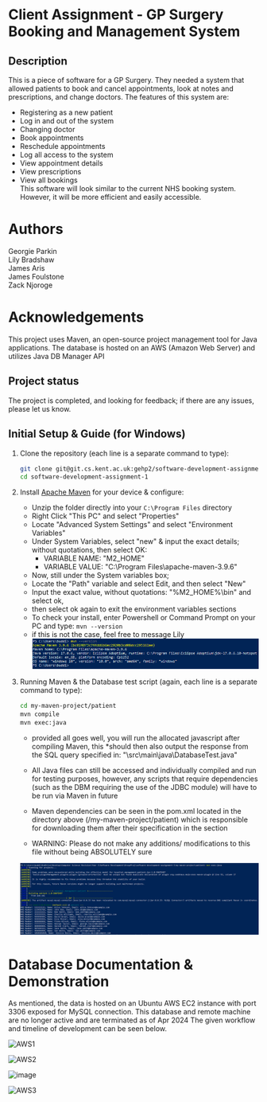 # Client Assignment - GP Surgery Booking and Management System

## Description
This is a piece of software for a GP Surgery. They needed a system that allowed patients to book and cancel appointments, look at notes and prescriptions, and change doctors.
The features of this system are:
- Registering as a new patient
- Log in and out of the system
- Changing doctor
- Book appointments
- Reschedule appointments
- Log all access to the system
- View appointment details
- View prescriptions
- View all bookings <br>
This software will look similar to the current NHS booking system. However, it will be more efficient and easily accessible.

# Authors
Georgie Parkin <br>
Lily Bradshaw <br>
James Aris <br>
James Foulstone <br>
Zack Njoroge <br>

# Acknowledgements
This project uses Maven, an open-source project management tool for Java applications.
The database is hosted on an AWS (Amazon Web Server) and utilizes Java DB Manager API

## Project status
The project is completed, and looking for feedback; if there are any issues, please let us know.

## Initial Setup & Guide (for Windows)

1. Clone the repository (each line is a separate command to type):

    ```bash
    git clone git@git.cs.kent.ac.uk:gehp2/software-development-assignment-1.git
    cd software-development-assignment-1
    ```

2. Install [Apache Maven](https://dlcdn.apache.org/maven/maven-3/3.9.6/binaries/apache-maven-3.9.6-bin.zip) for your device & configure: 

    - Unzip the folder directly into your ```C:\Program Files``` directory
    - Right Click "This PC" and select "Properties"
    - Locate "Advanced System Settings" and select "Environment Variables"
    - Under System Variables, select "new" & input the exact details; without quotations, then select OK:
        - VARIABLE NAME: "M2_HOME"
        - VARIABLE VALUE: "C:\Program Files\apache-maven-3.9.6"
    - Now, still under the System variables box; 
    - Locate the "Path" variable and select Edit, and then select "New"
    - Input the exact value, without quotations: "%M2_HOME%\bin" and select ok, 
    - then select ok again to exit the environment variables sections
    - To check your install, enter Powershell or Command Prompt on your PC and type: ```mvn --version```
    - if this is not the case, feel free to message Lily
    ![mvn install check](image-1.png) 

3. Running Maven & the Database test script (again, each line is a separate command to type):

    ```bash
    cd my-maven-project/patient
    mvn compile
    mvn exec:java
    ```
    - provided all goes well, you will run the allocated javascript after compiling Maven, 
    this *should then also output the response from the SQL query specified in:
    "\src\main\java\DatabaseTest.java"

    - All Java files can still be accessed and individually compiled and run for testing purposes,
    however, any scripts that require dependencies (such as the DBM requiring the use of the JDBC module)
    will have to be run via Maven in future

    - Maven dependencies can be seen in the pom.xml located in the directory above (/my-maven-project/patient)
    which is responsible for downloading them after their specification in the <dependencies> section

    - WARNING: Please do not make any additions/ modifications to this file without being ABSOLUTELY sure

    ![mvn exec:java desired output](image-2.png)

# Database Documentation & Demonstration

As mentioned, the data is hosted on an Ubuntu AWS EC2 instance with port 3306 exposed for MySQL connection.
This database and remote machine are no longer active and are terminated as of Apr 2024
The given workflow and timeline of development can be seen below.

![AWS1](https://github.com/Original-Lily/MediCare/assets/87139613/55996c56-211a-4495-a7bf-e573cf397f21)

![AWS2](https://github.com/Original-Lily/MediCare/assets/87139613/6389c056-36d5-44af-ab57-47631edeb4a1)

![image](https://github.com/Original-Lily/MediCare/assets/87139613/56ccab4a-56a0-4500-a0c4-06a7e9c25129)

![AWS3](https://github.com/Original-Lily/MediCare/assets/87139613/ca46a569-d935-4a1f-b29d-02a047097bf3)


